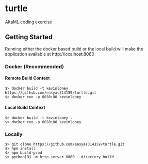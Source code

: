 # turtle
AltaML coding exercise

## Getting Started

Running either the docker based build or the local build will make the application available at http://localhost:8080

### Docker (Recommended)

#### Remote Build Context
```shell
$> docker build -t kevinloney https://github.com/easyas314159/turtle.git
$> docker run -p 8080:80 kevinloney
```

#### Local Build Context
```shell
$> docker build -t kevinloney .
$> docker run -p 8080:80 kevinloney
```

### Locally
```shell
$> git clone https://github.com/easyas314159/turtle.git
$> npm install
$> npm build-prod
$> python[3] -m http.server 8080 --directory build
```

